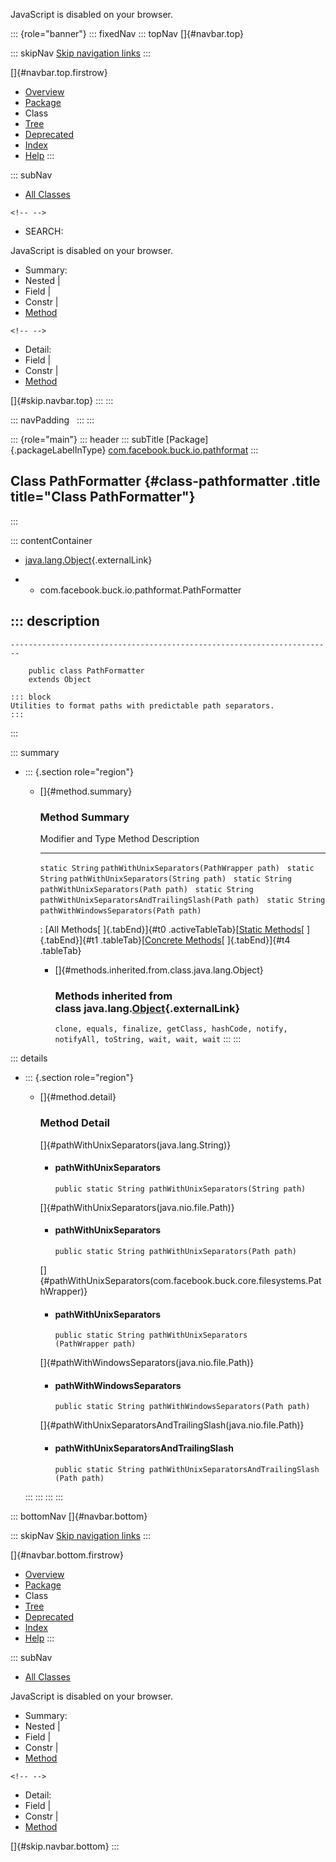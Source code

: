 <div>

JavaScript is disabled on your browser.

</div>

::: {role="banner"}
::: fixedNav
::: topNav
[]{#navbar.top}

::: skipNav
[Skip navigation links](#skip.navbar.top "Skip navigation links")
:::

[]{#navbar.top.firstrow}

-   [Overview](../../../../../index.html)
-   [Package](package-summary.html)
-   Class
-   [Tree](package-tree.html)
-   [Deprecated](../../../../../deprecated-list.html)
-   [Index](../../../../../index-all.html)
-   [Help](../../../../../help-doc.html)
:::

::: subNav
-   [All Classes](../../../../../allclasses.html)

```{=html}
<!-- -->
```
-   SEARCH:

<div>

<div>

JavaScript is disabled on your browser.

</div>

</div>

<div>

-   Summary: 
-   Nested \| 
-   Field \| 
-   Constr \| 
-   [Method](#method.summary)

```{=html}
<!-- -->
```
-   Detail: 
-   Field \| 
-   Constr \| 
-   [Method](#method.detail)

</div>

[]{#skip.navbar.top}
:::
:::

::: navPadding
 
:::
:::

::: {role="main"}
::: header
::: subTitle
[Package]{.packageLabelInType} [com.facebook.buck.io.pathformat](package-summary.html)
:::

## Class PathFormatter {#class-pathformatter .title title="Class PathFormatter"}
:::

::: contentContainer
-   [java.lang.Object](http://docs.oracle.com/javase/7/docs/api/java/lang/Object.html?is-external=true "class or interface in java.lang"){.externalLink}

-   -   com.facebook.buck.io.pathformat.PathFormatter

::: description
-   

    ------------------------------------------------------------------------

        public class PathFormatter
        extends Object

    ::: block
    Utilities to format paths with predictable path separators.
    :::
:::

::: summary
-   ::: {.section role="region"}
    -   []{#method.summary}

        ### Method Summary

          Modifier and Type   Method                                                Description
          ------------------- ----------------------------------------------------- -------------
          `static String`     `pathWithUnixSeparators​(PathWrapper path)`             
          `static String`     `pathWithUnixSeparators​(String path)`                  
          `static String`     `pathWithUnixSeparators​(Path path)`                    
          `static String`     `pathWithUnixSeparatorsAndTrailingSlash​(Path path)`    
          `static String`     `pathWithWindowsSeparators​(Path path)`                 

          : [All Methods[ ]{.tabEnd}]{#t0 .activeTableTab}[[Static
          Methods](javascript:show(1);)[ ]{.tabEnd}]{#t1
          .tableTab}[[Concrete
          Methods](javascript:show(8);)[ ]{.tabEnd}]{#t4 .tableTab}

        -   []{#methods.inherited.from.class.java.lang.Object}

            ### Methods inherited from class java.lang.[Object](http://docs.oracle.com/javase/7/docs/api/java/lang/Object.html?is-external=true "class or interface in java.lang"){.externalLink}

            `clone, equals, finalize, getClass, hashCode, notify, notifyAll, toString, wait, wait, wait`
    :::
:::

::: details
-   ::: {.section role="region"}
    -   []{#method.detail}

        ### Method Detail

        []{#pathWithUnixSeparators(java.lang.String)}

        -   #### pathWithUnixSeparators

            ``` methodSignature
            public static String pathWithUnixSeparators​(String path)
            ```

        []{#pathWithUnixSeparators(java.nio.file.Path)}

        -   #### pathWithUnixSeparators

            ``` methodSignature
            public static String pathWithUnixSeparators​(Path path)
            ```

        []{#pathWithUnixSeparators(com.facebook.buck.core.filesystems.PathWrapper)}

        -   #### pathWithUnixSeparators

            ``` methodSignature
            public static String pathWithUnixSeparators​(PathWrapper path)
            ```

        []{#pathWithWindowsSeparators(java.nio.file.Path)}

        -   #### pathWithWindowsSeparators

            ``` methodSignature
            public static String pathWithWindowsSeparators​(Path path)
            ```

        []{#pathWithUnixSeparatorsAndTrailingSlash(java.nio.file.Path)}

        -   #### pathWithUnixSeparatorsAndTrailingSlash

            ``` methodSignature
            public static String pathWithUnixSeparatorsAndTrailingSlash​(Path path)
            ```
    :::
:::
:::
:::

::: bottomNav
[]{#navbar.bottom}

::: skipNav
[Skip navigation links](#skip.navbar.bottom "Skip navigation links")
:::

[]{#navbar.bottom.firstrow}

-   [Overview](../../../../../index.html)
-   [Package](package-summary.html)
-   Class
-   [Tree](package-tree.html)
-   [Deprecated](../../../../../deprecated-list.html)
-   [Index](../../../../../index-all.html)
-   [Help](../../../../../help-doc.html)
:::

::: subNav
-   [All Classes](../../../../../allclasses.html)

<div>

<div>

JavaScript is disabled on your browser.

</div>

</div>

<div>

-   Summary: 
-   Nested \| 
-   Field \| 
-   Constr \| 
-   [Method](#method.summary)

```{=html}
<!-- -->
```
-   Detail: 
-   Field \| 
-   Constr \| 
-   [Method](#method.detail)

</div>

[]{#skip.navbar.bottom}
:::
